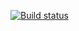 [![Build status](https://ci.appveyor.com/api/projects/status/gjp4th0o4ue2lj7u?svg=true)](https://ci.appveyor.com/project/Iva163/aexe2)